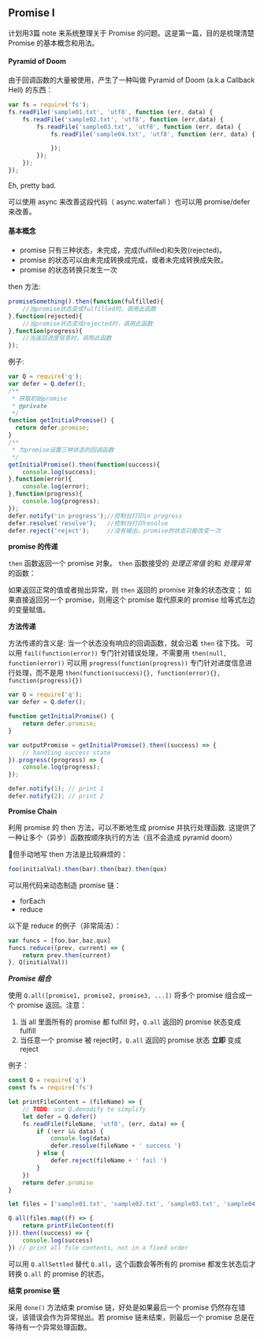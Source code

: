 ## Promise I

计划用3篇 note 来系统整理关于 Promise 的问题。这是第一篇，目的是梳理清楚 Promise 的基本概念和用法。

#### Pyramid of Doom

由于回调函数的大量被使用，产生了一种叫做 Pyramid of Doom (a.k.a Callback Hell) 的东西：

```js
var fs = require('fs');
fs.readFile('sample01.txt', 'utf8', function (err, data) {
    fs.readFile('sample02.txt', 'utf8', function (err,data) {
        fs.readFile('sample03.txt', 'utf8', function (err, data) {
            fs.readFile('sample04.txt', 'utf8', function (err, data) {

            });
        });
    });
});
```

Eh, pretty bad.

可以使用 async 来改善这段代码（ async.waterfall ）也可以用 promise/defer 来改善。

#### 基本概念

* promise 只有三种状态，未完成，完成(fulfilled)和失败(rejected)。
* promise 的状态可以由未完成转换成完成，或者未完成转换成失败。
* promise 的状态转换只发生一次

then 方法:

```js
promiseSomething().then(function(fulfilled){
    //当promise状态变成fulfilled时，调用此函数
},function(rejected){
    //当promise状态变成rejected时，调用此函数
},function(progress){
    //当返回进度信息时，调用此函数
});
```

例子:

```js
var Q = require('q');
var defer = Q.defer();
/**
 * 获取初始promise
 * @private
 */
function getInitialPromise() {
  return defer.promise;
}
/**
 * 为promise设置三种状态的回调函数
 */
getInitialPromise().then(function(success){
    console.log(success);
},function(error){
    console.log(error);
},function(progress){
    console.log(progress);
});
defer.notify('in progress');//控制台打印in progress
defer.resolve('resolve');   //控制台打印resolve
defer.reject('reject');     //没有输出。promise的状态只能改变一次
```

**promise 的传递**

`then` 函数返回一个 promise 对象。
`then` 函数接受的 *处理正常值* 的和 *处理异常* 的函数：

如果返回正常的值或者抛出异常，则 `then` 返回的 promise 对象的状态改变；
如果直接返回另一个 promise，则用这个 promise 取代原来的 promise 给等式左边的变量赋值。

**方法传递**

方法传递的含义是: 当一个状态没有响应的回调函数，就会沿着 `then` 往下找。
可以用 `fail(function(error))` 专门针对错误处理，不需要用 `then(null, function(error))`
可以用 `progress(function(progress))` 专门针对进度信息进行处理，而不是用 `then(function(success){}, function(error){}, function(progress){})`

```js
var Q = require('q');
var defer = Q.defer();

function getInitialPromise() {
    return defer.promise;
}

var outputPromise = getInitialPromise().then((success) => {
    // handling success state
}).progress((progress) => {
    console.log(progress);
});

defer.notify(1); // print 1
defer.notify(2); // print 2
```

**Promise Chain**

利用 promise 的 then 方法，可以不断地生成 promise 并执行处理函数. 这提供了一种让多个（异步）函数按顺序执行的方法（且不会造成 pyramid doom）

但手动地写 then 方法是比较麻烦的：

```js
foo(initialVal).then(bar).then(baz).then(qux)
```

可以用代码来动态制造 promise 链：
* forEach
* reduce

以下是 reduce 的例子（非常简洁）：

```js
var funcs = [foo,bar,baz,qux]
funcs.reduce((prev, current) => {
    return prev.then(current)
}, Q(initialVal))
```

***Promise 组合***

使用 `Q.all([promise1, promise2, promise3, ...])` 将多个 promise 组合成一个 promise 返回。注意：

1. 当 all 里面所有的 promise 都 fulfill 时，`Q.all` 返回的 promise 状态变成 fulfill
2. 当任意一个 promise 被 reject时，`Q.all` 返回的 promise 状态 __立即__ 变成 reject

例子：

```js
const Q = require('q')
const fs = require('fs')

let printFileContent = (fileName) => {
    // TODO: use Q.denodify to simplify
    let defer = Q.defer()
    fs.readFile(fileName, 'utf8', (err, data) => {
        if (!err && data) {
            console.log(data)
            defer.resolve(fileName + ' success ')
        } else {
            defer.reject(fileName + ' fail ')
        }
    })
    return defer.promise
}

let files = ['sample01.txt', 'sample02.txt', 'sample03.txt', 'sample04.txt']

Q.all(files.map((f) => {
    return printFileContent(f)
})).then((success) => {
    console.log(success)
}) // print all file contents, not in a fixed order
```

可以用 `Q.allSettled` 替代 `Q.all`，这个函数会等所有的 promise 都发生状态后才转换 `Q.all` 的 promise 的状态。

**结束 promise 链**

采用 `done()` 方法结束 promise 链，好处是如果最后一个 promise 仍然存在错误，该错误会作为异常抛出。若 promise 链未结束，则最后一个 promise 总是在等待有一个异常处理函数。


